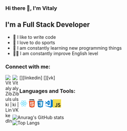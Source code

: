 ### Hi there 👋, I'm Vitaly

## I'm a Full Stack Developer
- 💪 I like to write code
- 🎉 I love to do sports
- 🥅 I am constantly learning new programming things
- 🤹🏽 I am constantly improve English level

### Connect with me:

[<img align="left" alt="VitalyZibulski | LinkedIn" width="22px" src="https://cdn.jsdelivr.net/npm/simple-icons@v3/icons/linkedin.svg" />][linkedin]
[<img align="left" alt="VitalyZibulski | VK" width="22px" src="https://cdn.jsdelivr.net/npm/simple-icons@v3/icons/vk.svg" />][vk]
<br />

### Languages and Tools:

<img align="left" alt="React" width="26px" src="https://raw.githubusercontent.com/github/explore/80688e429a7d4ef2fca1e82350fe8e3517d3494d/topics/react/react.png" />
<img align="left" alt="HTML5" width="26px" src="https://raw.githubusercontent.com/github/explore/80688e429a7d4ef2fca1e82350fe8e3517d3494d/topics/html/html.png" />
<img align="left" alt="CSS3" width="26px" src="https://raw.githubusercontent.com/github/explore/80688e429a7d4ef2fca1e82350fe8e3517d3494d/topics/css/css.png" />
<img align="left" alt="Visual Studio Code" width="26px" src="https://raw.githubusercontent.com/github/explore/80688e429a7d4ef2fca1e82350fe8e3517d3494d/topics/visual-studio-code/visual-studio-code.png" />
<img align="left" alt="JavaScript" width="26px" src="https://raw.githubusercontent.com/github/explore/80688e429a7d4ef2fca1e82350fe8e3517d3494d/topics/javascript/javascript.png" />

<br />
<br />

![Anurag's GitHub stats](https://github-readme-stats.vercel.app/api?username=VitalyZibulski&hide=contribs,prs,stars&count_private=true)
<br />
![Top Langs](https://github-readme-stats.vercel.app/api/top-langs/?username=VitalyZibulski&layout=compact)

<br />

